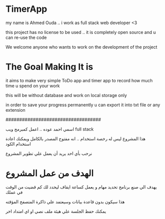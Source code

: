 # TimerApp

my name is Ahmed Ouda .. i work as full stack web developer <3

this project has no license to be used .. it is completely open source and u can re-use the code

We welcome anyone who wants to work on the development of the project


The Goal Making It is
=====================

it aims to make very simple ToDo app and timer app to record how much time u spend on your work

this will be without database and work on local storage only

in order to save your progress permanently u can export it into txt file or any extension


###################################

اسمي احمد عوده .. اعمل كمبرمج ويب full stack

هذا المشروع ليس له رخصة استخدام .. انه مفتوح المصدر بالكامل ويمكنك اعادة استخدام الكود

نرحب بأي احد يريد أن يعمل علي تطوير المشروع


الهدف من عمل المشروع
=====================

يهدف الي صنع برنامج تحديد مهام و يعمل كساعة ايقاف ليحدد لك كم قضيت من الوقت في عملك

هذا سيكون بدون قاعدة بيانات وسيعتمد علي ذاكرة المتصفح المؤقته

يمكنك حفظ الجلسة علي هيئة ملف نصي او اي امتداد اخر

